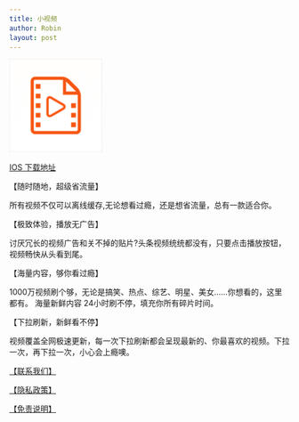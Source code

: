 ```yaml
---
title: 小视频
author: Robin
layout: post
---
```

![icon_83.5@2x](/assets/images/icon_83.5@2x.png)

[IOS 下载地址](https://apps.apple.com/cn/app/id1472990110)
 
【随时随地，超级省流量】

  所有视频不仅可以离线缓存,无论想看过瘾，还是想省流量，总有一款适合你。
  
【极致体验，播放无广告】

 讨厌冗长的视频广告和关不掉的贴片?头条视频统统都没有，只要点击播放按钮，视频畅快从头看到尾。
 
 【海量内容，够你看过瘾】
 
  1000万视频刷个够，无论是搞笑、热点、综艺、明星、美女......你想看的，这里都有。 海量新鲜内容 24小时刷不停，填充你所有碎片时间。
  
【下拉刷新，新鲜看不停】

视频覆盖全网极速更新，每一次下拉刷新都会呈现最新的、你最喜欢的视频。下拉一次，再下拉一次，小心会上瘾噢。

[【联系我们】](https://robin2005.github.io/Video/contact.html)

[【隐私政策】](https://robin2005.github.io/Video/video_privacy.html)

[【免责说明】](https://robin2005.github.io/Video/video_liability.html)
 